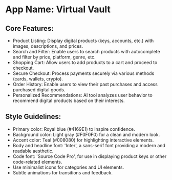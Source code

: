 # **App Name**: Virtual Vault

## Core Features:

- Product Listing: Display digital products (keys, accounts, etc.) with images, descriptions, and prices.
- Search and Filter: Enable users to search products with autocomplete and filter by price, platform, genre, etc.
- Shopping Cart: Allow users to add products to a cart and proceed to checkout.
- Secure Checkout: Process payments securely via various methods (cards, wallets, crypto).
- Order History: Enable users to view their past purchases and access purchased digital goods.
- Personalized Recommendations: AI tool analyzes user behavior to recommend digital products based on their interests.

## Style Guidelines:

- Primary color: Royal blue (#4169E1) to inspire confidence.
- Background color: Light gray (#F0F0F0) for a clean and modern look.
- Accent color: Teal (#008080) for highlighting interactive elements.
- Body and headline font: 'Inter', a sans-serif font providing a modern and readable aesthetic.
- Code font: 'Source Code Pro', for use in displaying product keys or other code-related elements.
- Use minimalist icons for categories and UI elements.
- Subtle animations for transitions and feedback.